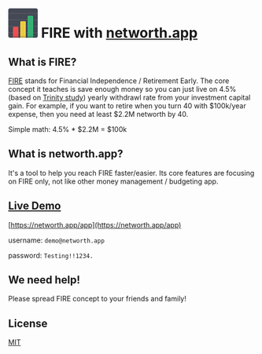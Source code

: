 # ![networth.app logo](landing/assets/img/networth.app-logo.png "networth.app") FIRE with [networth.app](https://networth.app)

## What is FIRE?

[FIRE](https://www.reddit.com/r/financialindependence/) stands for Financial Independence / Retirement Early. The core concept it teaches is save enough money so you can just live on 4.5% (based on [Trinity study](https://en.wikipedia.org/wiki/Trinity_study)) yearly withdrawl rate from your investment capital gain. For example, if you want to retire when you turn 40 with $100k/year expense, then you need at least $2.2M networth by 40.

Simple math:
4.5% * $2.2M = $100k

## What is networth.app?

It's a tool to help you reach FIRE faster/easier. Its core features are focusing on FIRE only, not like other money management / budgeting app.

<!-- ![Product Gif](https://s3.amazonaws.com/creativetim_bucket/github/gif/black-dashboard.gif) -->

## [Live Demo](https://networth.app/app)

[https://networth.app/app](https://networth.app/app)

username: `demo@networth.app`

password: `Testing!!1234.`

## We need help!

Please spread FIRE concept to your friends and family!

## License

[MIT](LICENSE)
